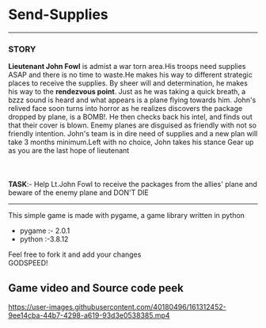 # Send-Supplies

---

<h3>STORY</h3>
<b>Lieutenant John Fowl</b> is admist a war torn area.His troops need supplies ASAP and 
there is no time to waste.He makes his way to different strategic places to receive the
supplies. By sheer will and determination, he makes his way to the <b>rendezvous point</b>.
Just as he was taking a quick breath, a bzzz sound is heard and what appears is a plane 
flying towards him. John's relived face soon turns into horror as he realizes discovers the
package dropped by plane, is a BOMB!. He then checks back his intel, and finds out that their cover
is blown. Enemy planes are disguised as friendly with not so friendly intention. John's team
is in dire need of supplies and a new plan will take 3 months minimum.Left with no choice, John takes 
his stance
Gear up as you are the last hope of lieutenant<br>
<br>
<br>
<br>
<b>TASK</b>:- Help Lt.John Fowl to receive the packages from the allies' plane and beware
		of the enemy plane  and DON'T DIE

---

This simple game is made with pygame, a game library written in python
- pygame :- 2.0.1
- python :-3.8.12


Feel free to fork it and add your changes<br>
GODSPEED!

## Game video and Source code peek
https://user-images.githubusercontent.com/40180496/161312452-9ee14cba-44b7-4298-a619-93d3e0538385.mp4
